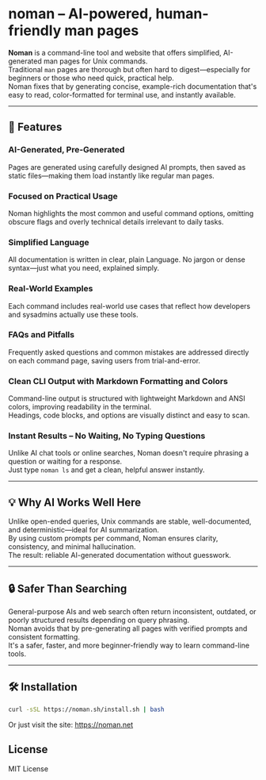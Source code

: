 # noman – AI-powered, human-friendly man pages

**Noman** is a command-line tool and website that offers simplified, AI-generated man pages for Unix commands.  
Traditional `man` pages are thorough but often hard to digest—especially for beginners or those who need quick, practical help.  
Noman fixes that by generating concise, example-rich documentation that's easy to read, color-formatted for terminal use, and instantly available.

---

## 🚀 Features

### AI-Generated, Pre-Generated  
Pages are generated using carefully designed AI prompts, then saved as static files—making them load instantly like regular man pages.

### Focused on Practical Usage  
Noman highlights the most common and useful command options, omitting obscure flags and overly technical details irrelevant to daily tasks.

### Simplified Language  
All documentation is written in clear, plain Language. No jargon or dense syntax—just what you need, explained simply.

### Real-World Examples  
Each command includes real-world use cases that reflect how developers and sysadmins actually use these tools.

### FAQs and Pitfalls  
Frequently asked questions and common mistakes are addressed directly on each command page, saving users from trial-and-error.

### Clean CLI Output with Markdown Formatting and Colors  
Command-line output is structured with lightweight Markdown and ANSI colors, improving readability in the terminal.  
Headings, code blocks, and options are visually distinct and easy to scan.

### Instant Results – No Waiting, No Typing Questions  
Unlike AI chat tools or online searches, Noman doesn't require phrasing a question or waiting for a response.  
Just type `noman ls` and get a clean, helpful answer instantly.

---

## 💡 Why AI Works Well Here

Unlike open-ended queries, Unix commands are stable, well-documented, and deterministic—ideal for AI summarization.  
By using custom prompts per command, Noman ensures clarity, consistency, and minimal hallucination.  
The result: reliable AI-generated documentation without guesswork.

---

## 🔒 Safer Than Searching

General-purpose AIs and web search often return inconsistent, outdated, or poorly structured results depending on query phrasing.  
Noman avoids that by pre-generating all pages with verified prompts and consistent formatting.  
It's a safer, faster, and more beginner-friendly way to learn command-line tools.

---

## 🛠 Installation

```bash
curl -sSL https://noman.sh/install.sh | bash
```

Or just visit the site: https://noman.net

## License

MIT License
